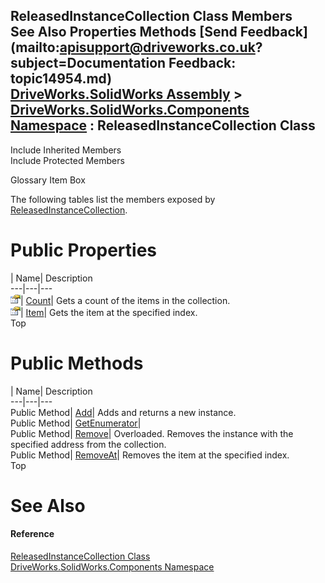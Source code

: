 ReleasedInstanceCollection Class Members   
See Also Properties Methods [Send Feedback](mailto:apisupport@driveworks.co.uk?subject=Documentation Feedback: topic14954.md)  
[DriveWorks.SolidWorks Assembly](topic13342.md) > [DriveWorks.SolidWorks.Components Namespace](topic13925.md) : ReleasedInstanceCollection Class  
---  
  
Include Inherited Members    
Include Protected Members  


Glossary Item Box

The following tables list the members exposed by [ReleasedInstanceCollection](topic14954.md).

# Public Properties

| Name| Description  
---|---|---  
![Public Property](dotnetimages/publicProperty.gif)| [Count](topic14966.md)| Gets a count of the items in the collection.   
![Public Property](dotnetimages/publicProperty.gif)| [Item](topic14967.md)| Gets the item at the specified index.   
Top

# Public Methods

| Name| Description  
---|---|---  
Public Method| [Add](topic14960.md)| Adds and returns a new instance.   
Public Method| [GetEnumerator](topic14961.md)|   
Public Method| [Remove](topic14962.md)| Overloaded. Removes the instance with the specified address from the collection.   
Public Method| [RemoveAt](topic14965.md)| Removes the item at the specified index.   
Top

# See Also

#### Reference

[ReleasedInstanceCollection Class](topic14954.md)   
[DriveWorks.SolidWorks.Components Namespace](topic13925.md)


